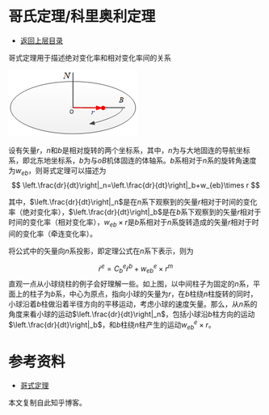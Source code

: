# 哥氏定理/科里奥利定理

- [返回上层目录](../navigation.md)

哥式定理用于描述绝对变化率和相对变化率间的关系

![e-rot-b](pic/e-rot-b.png)

设有矢量$r$，$n$和$b$是相对旋转的两个坐标系，其中，$n$为与大地固连的导航坐标系，即北东地坐标系，$b$为与$oB$机体固连的体轴系。$b$系相对于$n$系的旋转角速度为$w_{eb}$，则哥式定理可以描述为
$$
\left.\frac{dr}{dt}\right|_n=\left.\frac{dr}{dt}\right|_b+w_{eb}\times r
$$

其中，$\left.\frac{dr}{dt}\right|_n$是在$n$系下观察到的矢量$r$相对于时间的变化率（绝对变化率），$\left.\frac{dr}{dt}\right|_b$是在$b$系下观察到的矢量$r$相对于时间的变化率（相对变化率），$w_{eb}\times r$是$b$系相对于$n$系旋转造成的矢量$r$相对于时间的变化率（牵连变化率）。

将公式中的矢量向$n$系投影，即定理公式在$n$系下表示，则为

$$
\dot{r}^e=C_b^e\dot{r}^b+w_{eb}^e\times r^m
$$
直观一点从小球绕柱的例子会好理解一些。如上图，以中间柱子为固定的$n$系，平面上的柱子为$b$系，中心为原点，指向小球的矢量为$r$，在$b$柱绕$n$柱旋转的同时，小球沿着$b$柱做沿着半径方向的平移运动，考虑小球的速度矢量。那么，从$n$系的角度来看小球的运动$\left.\frac{dr}{dt}\right|_n$，包括小球沿$b$柱方向的运动$\left.\frac{dr}{dt}\right|_b$，和$b$柱绕$n$柱产生的运动$w_{eb}^e\times r$。

# 参考资料

* [哥式定理](https://zhuanlan.zhihu.com/p/268592199)

本文复制自此知乎博客。

